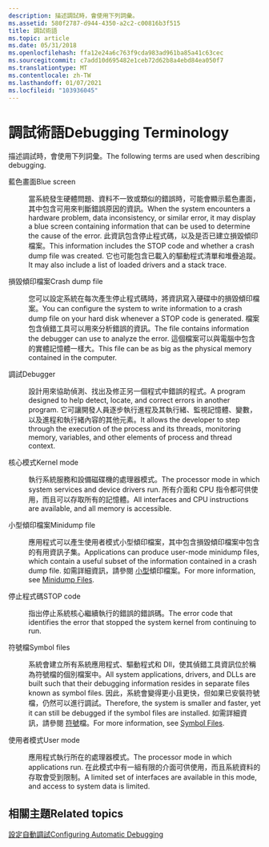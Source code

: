 ```yaml
---
description: 描述調試時，會使用下列詞彙。
ms.assetid: 580f2787-d944-4350-a2c2-c00816b3f515
title: 調試術語
ms.topic: article
ms.date: 05/31/2018
ms.openlocfilehash: ffa12e24a6c763f9cda983ad961ba85a41c63cec
ms.sourcegitcommit: c7add10d695482e1ceb72d62b8a4ebd84ea050f7
ms.translationtype: MT
ms.contentlocale: zh-TW
ms.lasthandoff: 01/07/2021
ms.locfileid: "103936045"
---
```

# <a name="debugging-terminology"></a><span data-ttu-id="72fd4-103">調試術語</span><span class="sxs-lookup"><span data-stu-id="72fd4-103">Debugging Terminology</span></span>

<span data-ttu-id="72fd4-104">描述調試時，會使用下列詞彙。</span><span class="sxs-lookup"><span data-stu-id="72fd4-104">The following terms are used when describing debugging.</span></span>

<dl> <dt>

<span data-ttu-id="72fd4-105"><span id="Blue_screen"></span><span id="blue_screen"></span><span id="BLUE_SCREEN"></span>藍色畫面</span><span class="sxs-lookup"><span data-stu-id="72fd4-105"><span id="Blue_screen"></span><span id="blue_screen"></span><span id="BLUE_SCREEN"></span>Blue screen</span></span>
</dt> <dd>

<span data-ttu-id="72fd4-106">當系統發生硬體問題、資料不一致或類似的錯誤時，可能會顯示藍色畫面，其中包含可用來判斷錯誤原因的資訊。</span><span class="sxs-lookup"><span data-stu-id="72fd4-106">When the system encounters a hardware problem, data inconsistency, or similar error, it may display a blue screen containing information that can be used to determine the cause of the error.</span></span> <span data-ttu-id="72fd4-107">此資訊包含停止程式碼，以及是否已建立損毀傾印檔案。</span><span class="sxs-lookup"><span data-stu-id="72fd4-107">This information includes the STOP code and whether a crash dump file was created.</span></span> <span data-ttu-id="72fd4-108">它也可能包含已載入的驅動程式清單和堆疊追蹤。</span><span class="sxs-lookup"><span data-stu-id="72fd4-108">It may also include a list of loaded drivers and a stack trace.</span></span>

</dd> <dt>

<span data-ttu-id="72fd4-109"><span id="Crash_dump_file"></span><span id="crash_dump_file"></span><span id="CRASH_DUMP_FILE"></span>損毀傾印檔案</span><span class="sxs-lookup"><span data-stu-id="72fd4-109"><span id="Crash_dump_file"></span><span id="crash_dump_file"></span><span id="CRASH_DUMP_FILE"></span>Crash dump file</span></span>
</dt> <dd>

<span data-ttu-id="72fd4-110">您可以設定系統在每次產生停止程式碼時，將資訊寫入硬碟中的損毀傾印檔案。</span><span class="sxs-lookup"><span data-stu-id="72fd4-110">You can configure the system to write information to a crash dump file on your hard disk whenever a STOP code is generated.</span></span> <span data-ttu-id="72fd4-111">檔案包含偵錯工具可以用來分析錯誤的資訊。</span><span class="sxs-lookup"><span data-stu-id="72fd4-111">The file contains information the debugger can use to analyze the error.</span></span> <span data-ttu-id="72fd4-112">這個檔案可以與電腦中包含的實體記憶體一樣大。</span><span class="sxs-lookup"><span data-stu-id="72fd4-112">This file can be as big as the physical memory contained in the computer.</span></span>

</dd> <dt>

<span data-ttu-id="72fd4-113"><span id="Debugger"></span><span id="debugger"></span><span id="DEBUGGER"></span>調試</span><span class="sxs-lookup"><span data-stu-id="72fd4-113"><span id="Debugger"></span><span id="debugger"></span><span id="DEBUGGER"></span>Debugger</span></span>
</dt> <dd>

<span data-ttu-id="72fd4-114">設計用來協助偵測、找出及修正另一個程式中錯誤的程式。</span><span class="sxs-lookup"><span data-stu-id="72fd4-114">A program designed to help detect, locate, and correct errors in another program.</span></span> <span data-ttu-id="72fd4-115">它可讓開發人員逐步執行進程及其執行緒、監視記憶體、變數，以及進程和執行緒內容的其他元素。</span><span class="sxs-lookup"><span data-stu-id="72fd4-115">It allows the developer to step through the execution of the process and its threads, monitoring memory, variables, and other elements of process and thread context.</span></span>

</dd> <dt>

<span data-ttu-id="72fd4-116"><span id="Kernel_mode"></span><span id="kernel_mode"></span><span id="KERNEL_MODE"></span>核心模式</span><span class="sxs-lookup"><span data-stu-id="72fd4-116"><span id="Kernel_mode"></span><span id="kernel_mode"></span><span id="KERNEL_MODE"></span>Kernel mode</span></span>
</dt> <dd>

<span data-ttu-id="72fd4-117">執行系統服務和設備磁碟機的處理器模式。</span><span class="sxs-lookup"><span data-stu-id="72fd4-117">The processor mode in which system services and device drivers run.</span></span> <span data-ttu-id="72fd4-118">所有介面和 CPU 指令都可供使用，而且可以存取所有的記憶體。</span><span class="sxs-lookup"><span data-stu-id="72fd4-118">All interfaces and CPU instructions are available, and all memory is accessible.</span></span>

</dd> <dt>

<span data-ttu-id="72fd4-119"><span id="Minidump_file"></span><span id="minidump_file"></span><span id="MINIDUMP_FILE"></span>小型傾印檔案</span><span class="sxs-lookup"><span data-stu-id="72fd4-119"><span id="Minidump_file"></span><span id="minidump_file"></span><span id="MINIDUMP_FILE"></span>Minidump file</span></span>
</dt> <dd>

<span data-ttu-id="72fd4-120">應用程式可以產生使用者模式小型傾印檔案，其中包含損毀傾印檔案中包含的有用資訊子集。</span><span class="sxs-lookup"><span data-stu-id="72fd4-120">Applications can produce user-mode minidump files, which contain a useful subset of the information contained in a crash dump file.</span></span> <span data-ttu-id="72fd4-121">如需詳細資訊，請參閱 [小型](minidump-files.md)傾印檔案。</span><span class="sxs-lookup"><span data-stu-id="72fd4-121">For more information, see [Minidump Files](minidump-files.md).</span></span>

</dd> <dt>

<span data-ttu-id="72fd4-122"><span id="STOP_code"></span><span id="stop_code"></span><span id="STOP_CODE"></span>停止程式碼</span><span class="sxs-lookup"><span data-stu-id="72fd4-122"><span id="STOP_code"></span><span id="stop_code"></span><span id="STOP_CODE"></span>STOP code</span></span>
</dt> <dd>

<span data-ttu-id="72fd4-123">指出停止系統核心繼續執行的錯誤的錯誤碼。</span><span class="sxs-lookup"><span data-stu-id="72fd4-123">The error code that identifies the error that stopped the system kernel from continuing to run.</span></span>

</dd> <dt>

<span data-ttu-id="72fd4-124"><span id="Symbol_files"></span><span id="symbol_files"></span><span id="SYMBOL_FILES"></span>符號檔</span><span class="sxs-lookup"><span data-stu-id="72fd4-124"><span id="Symbol_files"></span><span id="symbol_files"></span><span id="SYMBOL_FILES"></span>Symbol files</span></span>
</dt> <dd>

<span data-ttu-id="72fd4-125">系統會建立所有系統應用程式、驅動程式和 Dll，使其偵錯工具資訊位於稱為符號檔的個別檔案中。</span><span class="sxs-lookup"><span data-stu-id="72fd4-125">All system applications, drivers, and DLLs are built such that their debugging information resides in separate files known as symbol files.</span></span> <span data-ttu-id="72fd4-126">因此，系統會變得更小且更快，但如果已安裝符號檔，仍然可以進行調試。</span><span class="sxs-lookup"><span data-stu-id="72fd4-126">Therefore, the system is smaller and faster, yet it can still be debugged if the symbol files are installed.</span></span> <span data-ttu-id="72fd4-127">如需詳細資訊，請參閱 [符號](symbol-files.md)檔。</span><span class="sxs-lookup"><span data-stu-id="72fd4-127">For more information, see [Symbol Files](symbol-files.md).</span></span>

</dd> <dt>

<span data-ttu-id="72fd4-128"><span id="User_mode"></span><span id="user_mode"></span><span id="USER_MODE"></span>使用者模式</span><span class="sxs-lookup"><span data-stu-id="72fd4-128"><span id="User_mode"></span><span id="user_mode"></span><span id="USER_MODE"></span>User mode</span></span>
</dt> <dd>

<span data-ttu-id="72fd4-129">應用程式執行所在的處理器模式。</span><span class="sxs-lookup"><span data-stu-id="72fd4-129">The processor mode in which applications run.</span></span> <span data-ttu-id="72fd4-130">在此模式中有一組有限的介面可供使用，而且系統資料的存取會受到限制。</span><span class="sxs-lookup"><span data-stu-id="72fd4-130">A limited set of interfaces are available in this mode, and access to system data is limited.</span></span>

</dd> </dl>

## <a name="related-topics"></a><span data-ttu-id="72fd4-131">相關主題</span><span class="sxs-lookup"><span data-stu-id="72fd4-131">Related topics</span></span>

<dl> <dt>

[<span data-ttu-id="72fd4-132">設定自動調試</span><span class="sxs-lookup"><span data-stu-id="72fd4-132">Configuring Automatic Debugging</span></span>](configuring-automatic-debugging.md)
</dt> </dl>

 

 



